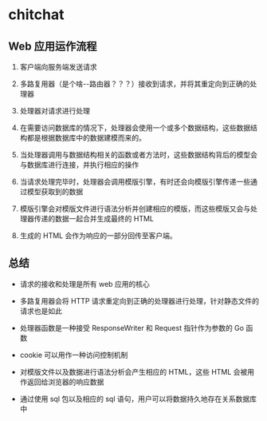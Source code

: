 # chitchat

## Web 应用运作流程
1. 客户端向服务端发送请求

2. 多路复用器（是个啥--路由器？？？）接收到请求，并将其重定向到正确的处理器

3. 处理器对请求进行处理

4. 在需要访问数据库的情况下，处理器会使用一个或多个数据结构，这些数据结构都是根据数据库中的数据建模而来的。

5. 当处理器调用与数据结构相关的函数或者方法时，这些数据结构背后的模型会与数据库进行连接，并执行相应的操作

6. 当请求处理完毕时，处理器会调用模版引擎，有时还会向模版引擎传递一些通过模型获取到的数据

7. 模版引擎会对模版文件进行语法分析并创建相应的模版，而这些模版又会与处理器传递的数据一起合并生成最终的 HTML

8. 生成的 HTML 会作为响应的一部分回传至客户端。

## 总结
+ 请求的接收和处理是所有 web 应用的核心

+ 多路复用器会将 HTTP 请求重定向到正确的处理器进行处理，针对静态文件的请求也是如此

+ 处理器函数是一种接受 ResponseWriter 和 Request 指针作为参数的 Go 函数

+ cookie 可以用作一种访问控制机制

+ 对模版文件以及数据进行语法分析会产生相应的 HTML，这些 HTML 会被用作返回给浏览器的响应数据

+ 通过使用 sql 包以及相应的 sql 语句，用户可以将数据持久地存在关系数据库中